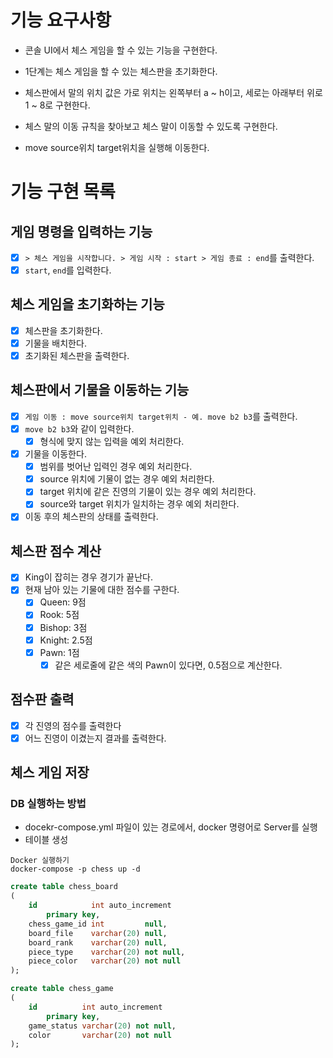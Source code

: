 # 기능 요구사항

- 콘솔 UI에서 체스 게임을 할 수 있는 기능을 구현한다.
- 1단계는 체스 게임을 할 수 있는 체스판을 초기화한다.
- 체스판에서 말의 위치 값은 가로 위치는 왼쪽부터 a ~ h이고, 세로는 아래부터 위로 1 ~ 8로 구현한다.

- 체스 말의 이동 규칙을 찾아보고 체스 말이 이동할 수 있도록 구현한다.
- move source위치 target위치을 실행해 이동한다.

# 기능 구현 목록

## 게임 명령을 입력하는 기능

- [x] `> 체스 게임을 시작합니다. > 게임 시작 : start > 게임 종료 : end`를 출력한다.
- [x] `start`, `end`를 입력한다.

## 체스 게임을 초기화하는 기능

- [x] 체스판을 초기화한다.
- [x] 기물을 배치한다.
- [x] 초기화된 체스판을 출력한다.

## 체스판에서 기물을 이동하는 기능

- [x] `게임 이동 : move source위치 target위치 - 예. move b2 b3`를 출력한다.
- [x] `move b2 b3`와 같이 입력한다.
    - [x] 형식에 맞지 않는 입력을 예외 처리한다.
- [x] 기물을 이동한다.
    - [x] 범위를 벗어난 입력인 경우 예외 처리한다.
    - [x] source 위치에 기물이 없는 경우 예외 처리한다.
    - [x] target 위치에 같은 진영의 기물이 있는 경우 예외 처리한다.
    - [x] source와 target 위치가 일치하는 경우 예외 처리한다.
- [x] 이동 후의 체스판의 상태를 출력한다.

## 체스판 점수 계산
- [x] King이 잡히는 경우 경기가 끝난다.
- [x] 현재 남아 있는 기물에 대한 점수를 구한다.
  - [x] Queen: 9점
  - [x] Rook: 5점
  - [x] Bishop: 3점
  - [x] Knight: 2.5점
  - [x] Pawn: 1점
    - [x] 같은 세로줄에 같은 색의 Pawn이 있다면, 0.5점으로 계산한다.

## 점수판 출력 
- [x] 각 진영의 점수를 출력한다
- [x] 어느 진영이 이겼는지 결과를 출력한다.

## 체스 게임 저장
### DB 실행하는 방법
- docekr-compose.yml 파일이 있는 경로에서, docker 명령어로 Server를 실행
- 테이블 생성
```
Docker 실행하기
docker-compose -p chess up -d
```
```sql
create table chess_board
(
    id            int auto_increment
        primary key,
    chess_game_id int         null,
    board_file    varchar(20) null,
    board_rank    varchar(20) null,
    piece_type    varchar(20) not null,
    piece_color   varchar(20) not null
);

create table chess_game
(
    id          int auto_increment
        primary key,
    game_status varchar(20) not null,
    color       varchar(20) not null
);


```
